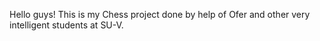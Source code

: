 Hello guys! This is my Chess project done by help of Ofer and other very intelligent students at SU-V.
